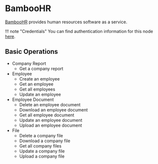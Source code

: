 # BambooHR

[BambooHR](https://www.bamboohr.com/) provides human resources software as a service.

!!! note "Credentials"
    You can find authentication information for this node [here](/integrations/builtin/credentials/bamboohr/).


## Basic Operations

* Company Report
    * Get a company report
* Employee
    * Create an employee
    * Get an employee
    * Get all employees
    * Update an employee
* Employee Document
    * Delete an employee document
    * Download an employee document
    * Get all employee document
    * Update an employee document
    * Upload an employee document
* File
    * Delete a company file
    * Download a company file
    * Get all company files
    * Update a company file
    * Upload a company file

